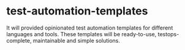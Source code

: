 # test-automation-templates
It will provided opinionated test automation templates for different languages and tools. These templates will be ready-to-use, testops-complete, maintainable and simple solutions.
